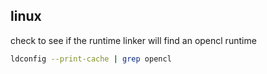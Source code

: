 ## linux

check to see if the runtime linker will find an opencl runtime

```bash
ldconfig --print-cache | grep opencl 
```
